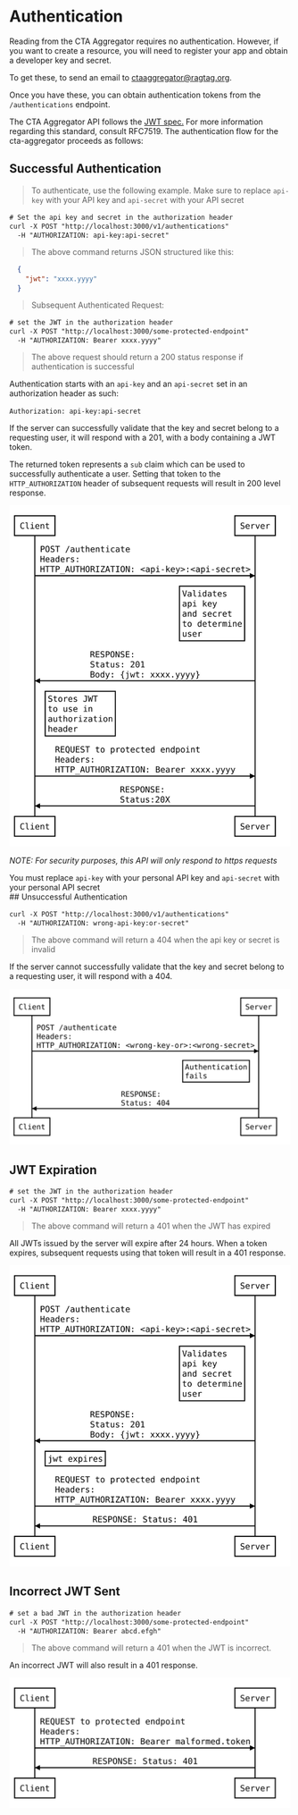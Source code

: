 # Authentication

Reading from the CTA Aggregator requires no authentication.  However, if you want to create a resource, you
will need to register your app and obtain a developer key and secret.

To get these, to send an email to <a href='mailto:ctaaggregator@ragtag.org'>ctaaggregator@ragtag.org</a>.

Once you have these, you can obtain authentication tokens from the `/authentications` endpoint.

The CTA Aggregator API follows the [JWT spec.](https://tools.ietf.org/html/rfc7519) For more information regarding this standard, consult RFC7519.
The authentication flow for the cta-aggregator proceeds as follows:

## Successful Authentication
> To authenticate, use the following example.
> Make sure to replace `api-key` with your API key and `api-secret` with your API secret

```shell
# Set the api key and secret in the authorization header
curl -X POST "http://localhost:3000/v1/authentications"
  -H "AUTHORIZATION: api-key:api-secret"
```

> The above command returns JSON structured like this:

```json
  {
    "jwt": "xxxx.yyyy"
  }
```

> Subsequent Authenticated Request:

```shell
# set the JWT in the authorization header
curl -X POST "http://localhost:3000/some-protected-endpoint"
  -H "AUTHORIZATION: Bearer xxxx.yyyy"
```

> The above request should return a 200 status response if authentication is successful

Authentication starts with an `api-key` and an `api-secret` set in an authorization header as such:

`Authorization: api-key:api-secret`

If the server can successfully validate that the key and secret belong to a requesting user, it will respond with a 201, with a body containing a JWT token.

The returned token represents a `sub` claim which can be used to successfully authenticate a user. Setting that token to the `HTTP_AUTHORIZATION` header of subsequent requests will result in 200 level response.

![Successful Authentication](images/successful_auth.svg "successful authentication ladder diagram")

*NOTE: For security purposes, this API will only respond to https requests*

<aside class="notice">
You must replace <code>api-key</code> with your personal API key and <code>api-secret</code> with your personal API secret
</aside>
## Unsuccessful Authentication

```shell
curl -X POST "http://localhost:3000/v1/authentications"
  -H "AUTHORIZATION: wrong-api-key:or-secret"
```
> The above command will return a 404 when the api key or secret is invalid

If the server cannot successfully validate that the key and secret belong to a requesting user, it will respond with a 404.

![Unsuccessful Authentication](images/unsuccessful_auth.svg "unsuccessful authentication ladder diagram")
## JWT Expiration

```shell
# set the JWT in the authorization header
curl -X POST "http://localhost:3000/some-protected-endpoint"
  -H "AUTHORIZATION: Bearer xxxx.yyyy"
```
> The above command will return a 401 when the JWT has expired

All JWTs issued by the server will expire after 24 hours. When a token expires, subsequent requests using that token will result in a 401 response.

![JWT Expires](images/jwt_expires.svg "expired jwt ladder diagram")
## Incorrect JWT Sent

```shell
# set a bad JWT in the authorization header
curl -X POST "http://localhost:3000/some-protected-endpoint"
  -H "AUTHORIZATION: Bearer abcd.efgh"
```
> The above command will return a 401 when the JWT is incorrect.

An incorrect JWT will also result in a 401 response.

![Bad JWT](images/bad_jwt.svg "bad jwt ladder diagram")
